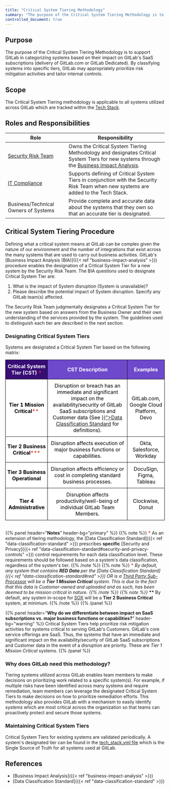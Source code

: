 ```yaml
---
title: "Critical System Tiering Methodology"
summary: "The purpose of the Critical System Tiering Methodology is to support GitLab in identifying and understanding the specific systems utilized across the organization that are considered critical to serving GitLab's Customers."
controlled_document: true
---
```


## Purpose

The purpose of the Critical System Tiering Methodology is to support GitLab in categorizing systems based on their impact on GitLab's SaaS subscriptions (delivery of GitLab.com or GitLab Dedicated). By classifying systems into specific tiers, GitLab may appropriately prioritize risk mitigation activities and tailor internal controls.

## Scope

The Critical System Tiering methodology is applicable to all systems utilized across GitLab which are tracked within the [Tech Stack](https://gitlab.com/gitlab-com/www-gitlab-com/-/blob/master/data/tech_stack.yml).

## Roles and Responsibilities

|Role|Responsibility|
|----------|------------------------------|
|[Security Risk Team](/handbook/security/security-assurance/security-risk/)|Owns the Critical System Tiering Methodology and designates Critical System Tiers for new systems through the [Business Impact Analysis](/handbook/security/security-assurance/security-risk/storm-program/business-impact-analysis/).|
|[IT Compliance](/handbook/business-technology/it-compliance/)|Supports defining of Critical System Tiers in conjunction with the Security Risk Team when new systems are added to the Tech Stack.|
|Business/Technical Owners of Systems|Provide complete and accurate data about the systems that they own so that an accurate tier is designated.|

## Critical System Tiering Procedure

Defining what a critical system means at GitLab can be complex given the nature of our environment and the number of integrations that exist across the many systems that are used to carry out business activities. GitLab's [Business Impact Analysis (BIA)]({{< ref "business-impact-analysis" >}}) procedure enables the designation of a Critical System Tier for a new system by the Security Risk Team. The BIA questions used to designate Critical System Tier are:

1. What is the impact of System disruption (System is unavailable)?
2. Please describe the potential impact of System disruption. Specify any GitLab team(s) affected.

The Security Risk Team judgmentally designates a Critical System Tier for the new system based on answers from the Business Owner and their own understanding of the services provided by the system. The guidelines used to distinguish each tier are described in the next section.

### Designating Critical System Tiers

Systems are designated a Critical System Tier based on the following matrix:

<style type="text/css">
.tg  {border-collapse:collapse;border-spacing:0;margin:0px auto;}
.tg td{border-color:black;border-style:solid;border-width:1px;overflow:hidden;padding:10px 5px;word-break:normal;}
.tg th{border-color:black;border-style:solid;border-width:1px;overflow:hidden;padding:10px 5px;word-break:normal;}
.tg .tg-zqun{background-color:#ffffff;color:#000000;text-align:center;vertical-align:middle}
.tg .tg-knp3{background-color:#6e49cb;border-color:#000000;color:#ffffff !important;;
  text-align:center;vertical-align:middle}
.tg .tg-clye{background-color:#380d75;color:#ffffff;font-weight:bold;text-align:center;vertical-align:middle}
.tg .tg-fecx{background-color:#cccccc;color:#000000;font-weight:bold;text-align:center;vertical-align:middle}
.tg .tg-cc97{background-color:#380d75;color:#ffffff;text-align:center;vertical-align:middle}
.tg .tg-dxvi{background-color:#6e49cb;color:#ffffff;font-weight:bold;text-align:center;vertical-align:middle}
.tg .tg-e02t{background-color:#ffffff;border-color:#000000;color:#000000 !important;;
  font-weight:bold;text-align:center;vertical-align:middle}
.tg .tg-9hzb{background-color:#FFF;font-weight:bold;text-align:center;vertical-align:top}
</style>
<table class="tg">
<tbody>
  <tr>
    <td class="tg-clye">Critical System Tier (CST) <span style="color:#DB3B21;">*</span></td>
    <td class="tg-dxvi">CST Description</td>
    <td class="tg-dxvi">Examples</td>
  </tr>
  <tr>
    <td class="tg-e02t">Tier 1 Mission Critical<span style="color:#DB3B21;">**</span></td>
    <td class="tg-zqun">Disruption or breach has an immediate and significant impact on the availability/security of GitLab SaaS subscriptions and Customer data (See <a href="{{< ref "data-classification-standard#data-classification-definitions" >}}">Data Classification Standard</a> for definitions).</td>
    <td class="tg-zqun">GitLab.com, Google Cloud Platform, Devo</td>
  </tr>
  <tr>
    <td class="tg-e02t">Tier 2 Business Critical<span style="color:#DB3B21;">***</span></td>
    <td class="tg-zqun">Disruption affects execution of major business functions or capabilities.</td>
    <td class="tg-zqun">Okta, Salesforce, Workday</td>
  </tr>
  <tr>
    <td class="tg-e02t">Tier 3 Business Operational</td>
    <td class="tg-zqun">Disruption affects efficiency or cost in completing standard business processes.</td>
    <td class="tg-zqun">DocuSign, Figma, Tableau</td>
  </tr>
  <tr>
    <td class="tg-e02t">Tier 4 Administrative</td>
    <td class="tg-zqun">Disruption affects productivity/well-being of individual GitLab Team Members.</td>
    <td class="tg-zqun">Clockwise, Donut</td>
  </tr>
</tbody>
</table>
<br/>

{{% panel header="**Notes**" header-bg="primary" %}}
{{% note %}}
<span style="color:#DB3B21;"><b>\*</b></span> As an extension of tiering methodology, the [Data Classification Standard]({{< ref "data-classification-standard" >}}) prescribes **specific** [Security and Privacy]({{< ref "data-classification-standard#security-and-privacy-controls" >}}) control requirements for each data classification level. These requirements should be followed based on a system's data classification, regardless of the system's tier.
{{% /note %}}
{{% note %}}
<span style="color:#DB3B21;"><b>\**</b></span> By default, any system that contains <b>RED Data</b> per the [Data Classification Standard]({{< ref "data-classification-standard#red" >}}) OR is a [Third Party Sub-Processor](https://about.gitlab.com/privacy/subprocessors/#third-party-sub-processors) will be a **Tier 1 Mission Critical** system. This is due to the fact that this data is Customer-owned and uploaded and as such, has been deemed to be mission critical in nature.
{{% /note %}}
{{% note %}}
<span style="color:#DB3B21;"><b>*\*\*</b></span> By default, any system in-scope for [SOX](/handbook/internal-audit/sarbanes-oxley/) will be a **Tier 2 Business Critical** system, at minimum.
{{% /note %}}
{{% /panel %}}

{{% panel header="**Why do we differentiate between impact on SaaS subscriptions vs. major business functions or capabilities?**" header-bg="warning" %}}
Critical System Tiers help prioritize risk mitigation activities for systems critical to serving GitLab's Customers. GitLab's core service offerings are  SaaS.  Thus, the systems that have an immediate and significant impact on the availability/security of GitLab SaaS subscriptions and Customer data in the event of a disruption are priority.  These are *Tier 1 Mission Critical* systems.
{{% /panel %}}

### Why does GitLab need this methodology?

Tiering systems utilized across GitLab enables team members to make decisions on prioritizing work related to a specific system(s). For example, if multiple risks have been identified across many systems and require remediation, team members can leverage the designated Critical System Tiers to make decisions on how to prioritize remediation efforts. This methodology also provides GitLab with a mechanism to easily identify systems which are most critical across the organization so that teams can proactively protect and secure those systems.

### Maintaining Critical System Tiers

Critical System Tiers for existing systems are validated periodically. A system's designated tier can be found in the [tech_stack.yml file](https://gitlab.com/gitlab-com/www-gitlab-com/-/blob/master/data/tech_stack.yml) which is the Single Source of Truth for all systems used at GitLab.

## References

- [Business Impact Analysis]({{< ref "business-impact-analysis" >}})
- [Data Classification Standard]({{< ref "data-classification-standard" >}})
